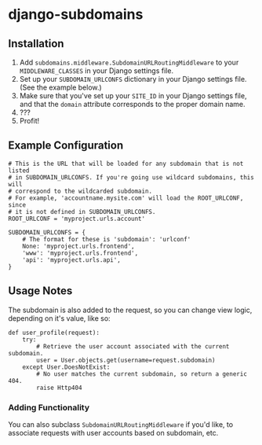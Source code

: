 # django-subdomains

## Installation

1. Add `subdomains.middleware.SubdomainURLRoutingMiddleware` to your
`MIDDLEWARE_CLASSES` in your Django settings file.
2. Set up your `SUBDOMAIN_URLCONFS` dictionary in your Django settings file.
(See the example below.)
3. Make sure that you've set up your `SITE_ID` in your Django settings file, 
and that the `domain` attribute corresponds to the proper domain name.
4. ???
5. Profit!

## Example Configuration

    # This is the URL that will be loaded for any subdomain that is not listed
    # in SUBDOMAIN_URLCONFS. If you're going use wildcard subdomains, this will
    # correspond to the wildcarded subdomain. 
    # For example, 'accountname.mysite.com' will load the ROOT_URLCONF, since 
    # it is not defined in SUBDOMAIN_URLCONFS.
    ROOT_URLCONF = 'myproject.urls.account'
    
    SUBDOMAIN_URLCONFS = {
        # The format for these is 'subdomain': 'urlconf'
        None: 'myproject.urls.frontend',
        'www': 'myproject.urls.frontend',
        'api': 'myproject.urls.api',
    }

## Usage Notes

The subdomain is also added to the request, so you can change view logic, 
depending on it's value, like so:

    def user_profile(request):
        try:
            # Retrieve the user account associated with the current subdomain.
            user = User.objects.get(username=request.subdomain)
        except User.DoesNotExist:
            # No user matches the current subdomain, so return a generic 404.
            raise Http404

### Adding Functionality

You can also subclass `SubdomainURLRoutingMiddleware` if you'd like, to 
associate requests with user accounts based on subdomain, etc.